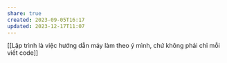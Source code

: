 ```yaml
---
share: true
created: 2023-09-05T16:17
updated: 2023-12-17T11:07
---
```

[[Lập trình là việc hướng dẫn máy làm theo ý mình, chứ không phải chỉ mỗi viết code]]